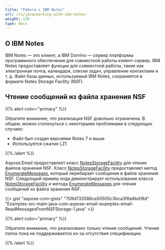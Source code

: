 ```yaml
---
title: "Работа с IBM Notes"
url: /ru/java/working-with-ibm-notes/
weight: 120
type: docs
---
```



## **О IBM Notes**
IBM Notes — это клиент, а IBM Domino — сервер платформы программного обеспечения для совместной работы клиент-сервер. IBM Notes предоставляет функции для совместной работы, такие как электронная почта, календари, списки задач, управление контактами и т. д. Файл базы данных, используемый IBM Notes, сохраняется в формате Notes Storage Facility (NSF).
## **Чтение сообщений из файла хранения NSF**

{{% alert color="primary" %}} 

Обратите внимание, что реализация NSF довольно ограничена.
В общем, можно столкнуться с некоторыми проблемами в следующих случаях:
 - Файл был создан версиями Notes 7 и выше
 - Используется сжатие LZ1

{{% /alert %}}

Aspose.Email предоставляет класс [NotesStorageFacility](https://reference.aspose.com/email/java/com.aspose.email/notesstoragefacility) для чтения файлов хранения NSF. Класс [NotesStorageFacility](https://reference.aspose.com/email/java/com.aspose.email/notesstoragefacility) предоставляет метод [EnumerateMessages](https://reference.aspose.com/email/java/com.aspose.email/NotesStorageFacility#enumerateMessages\(\)), который перебирает сообщения в файле хранения NSF. Следующий пример кода демонстрирует использование класса [NotesStorageFacility](https://reference.aspose.com/email/java/com.aspose.email/notesstoragefacility) и метода [EnumerateMessages](https://reference.aspose.com/email/java/com.aspose.email/NotesStorageFacility#enumerateMessages\(\)) для чтения сообщений из файла хранения NSF.


{{< gist "aspose-com-gists" "709d733586ce50505c3bca3f6e8bd18d" "Examples-src-main-java-com-aspose-email-examples-email-ReadMessagesFromNSFStorage-1.java" >}}

{{% alert color="primary" %}} 

Обратите внимание, что реализовано только чтение сообщений. Чтение папок пока не поддерживается из-за отсутствия спецификации.

{{% /alert %}}